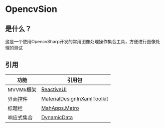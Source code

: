 # OpencvSion
## 是什么？
这是一个使用OpencvSharp开发的常用图像处理操作集合工具，方便进行图像处理的测试
## 引用
|功能|引用包|
|--|--|
|MVVMk框架| [ReactiveUI]("https://github.com/reactiveui/ReactiveUI")|
|界面控件|[MaterialDesignInXamlToolkit]("https://github.com/MaterialDesignInXAML/MaterialDesignInXamlToolkit")  
|标题栏|[MahApps.Metro]("https://github.com/MahApps/MahApps.Metro")
|响应式集合|[DynamicData]("https://github.com/reactivemarbles/DynamicData")